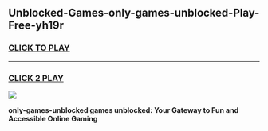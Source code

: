 
## Unblocked-Games-only-games-unblocked-Play-Free-yh19r
<h3>
<a href="https://premium76.site?title=only-games-unblocked&ref=12A">CLICK TO PLAY</a></h3>
<hr>

<h3>
<a href="https://premium76.site?title=only-games-unblocked&ref=12A">CLICK 2 PLAY</a>
  
</h3>

<a href="https://premium76.site?title=only-games-unblocked&ref=12A"><img src="https://clearcache.store/games.png"></a>


**only-games-unblocked games unblocked: Your Gateway to Fun and Accessible Online Gaming**
